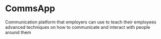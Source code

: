 # CommsApp
Communication platform that employers can use to teach their employees advanced techniques on how to communicate and interact with people around them
